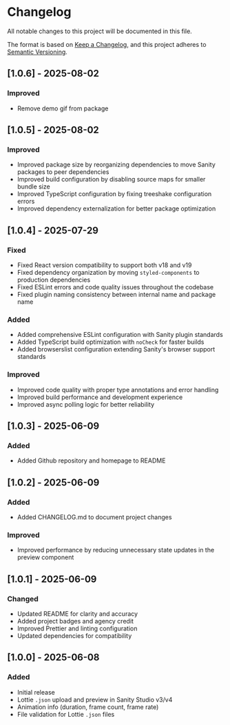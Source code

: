 # Changelog

All notable changes to this project will be documented in this file.

The format is based on [Keep a Changelog](https://keepachangelog.com/en/1.0.0/), and this project adheres to [Semantic Versioning](https://semver.org/spec/v2.0.0.html).

## [1.0.6] - 2025-08-02

### Improved

- Remove demo gif from package

## [1.0.5] - 2025-08-02

### Improved

- Improved package size by reorganizing dependencies to move Sanity packages to peer dependencies
- Improved build configuration by disabling source maps for smaller bundle size
- Improved TypeScript configuration by fixing treeshake configuration errors
- Improved dependency externalization for better package optimization

## [1.0.4] - 2025-07-29

### Fixed

- Fixed React version compatibility to support both v18 and v19
- Fixed dependency organization by moving `styled-components` to production dependencies
- Fixed ESLint errors and code quality issues throughout the codebase
- Fixed plugin naming consistency between internal name and package name

### Added

- Added comprehensive ESLint configuration with Sanity plugin standards
- Added TypeScript build optimization with `noCheck` for faster builds
- Added browserslist configuration extending Sanity's browser support standards

### Improved

- Improved code quality with proper type annotations and error handling
- Improved build performance and development experience
- Improved async polling logic for better reliability

## [1.0.3] - 2025-06-09

### Added

- Added Github repository and homepage to README

## [1.0.2] - 2025-06-09

### Added

- Added CHANGELOG.md to document project changes

### Improved

- Improved performance by reducing unnecessary state updates in the preview component

## [1.0.1] - 2025-06-09

### Changed

- Updated README for clarity and accuracy
- Added project badges and agency credit
- Improved Prettier and linting configuration
- Updated dependencies for compatibility

## [1.0.0] - 2025-06-08

### Added

- Initial release
- Lottie `.json` upload and preview in Sanity Studio v3/v4
- Animation info (duration, frame count, frame rate)
- File validation for Lottie `.json` files
